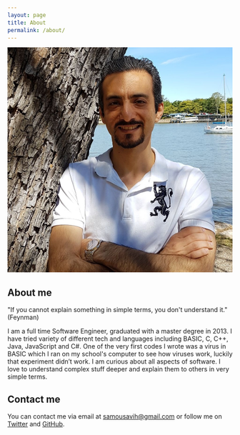 ```yaml
---
layout: page
title: About
permalink: /about/
---
```


![Placeholder image](/images/profile.jpg)

## About me
"If you cannot explain something in simple terms, you don't understand it."(Feynman)

I am a full time Software Engineer, graduated with a master degree in 2013. I have tried variety of different tech and languages including BASIC, C, C++, Java, JavaScript and C#. One of the very first codes I wrote was a virus in BASIC which I ran on my school's computer to see how viruses work, luckily that experiment didn’t work. I am curious about all aspects of software. I love to understand complex stuff deeper and explain them to others in very simple terms.


## Contact me

You can contact me via email at [samousavih@gmail.com](mailto:samousavih@gmail.com) or follow me on [Twitter](https://twitter.com/amin_mousavih) and [GitHub](https://github.com/samousavih).
